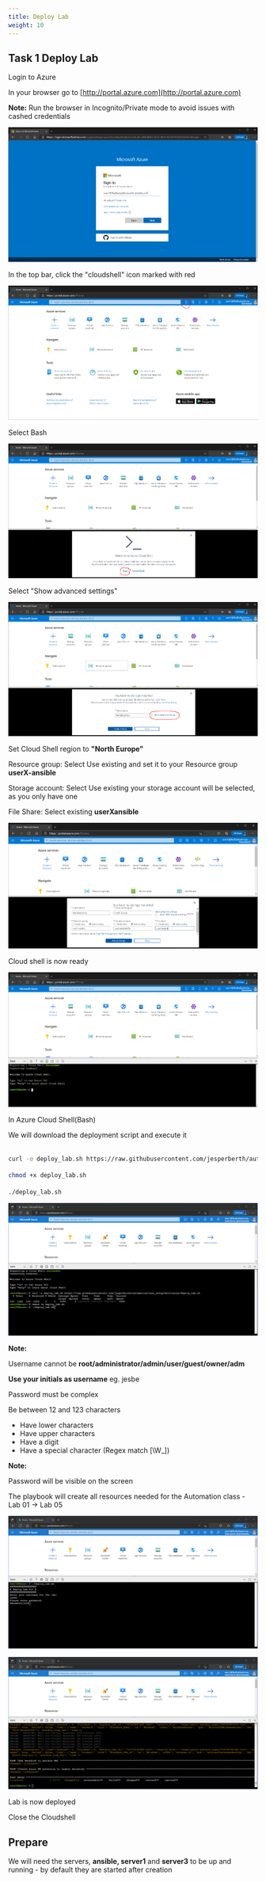 ```yaml
---
title: Deploy Lab
weight: 10
---
```


## Task 1 Deploy Lab

Login to Azure

In your browser go to [http://portal.azure.com](http://portal.azure.com)

__Note:__ Run the browser in Incognito/Private mode to avoid issues with cashed credentials

![Alt text](images/01_azure_login.png?raw=true "Azure login")

In the top bar, click the "cloudshell" icon marked with red

![Alt text](images/05_start_cloud_shell.png?raw=true "Cloud Shell")

Select Bash

![Alt text](images/05_start_cloud_shell_bash.png?raw=true "Cloud Shell Bash")

Select "Show advanced settings"

![Alt text](images/06_start_cloud_shell_advanced.png?raw=true "Cloud Shell bash")

Set Cloud Shell region to __"North Europe"__

Resource group: Select Use existing and set it to your Resource group __userX-ansible__

Storage account: Select Use existing your storage account will be selected, as you only have one

File Share: Select existing __userXansible__

![Alt text](images/07_start_cloud_shell_advanced_set.png?raw=true "Cloud Shell advanced")

Cloud shell is now ready

![Alt text](images/09_start_cloud_shell_ready.png?raw=true "Cloud Shell storage")

In Azure Cloud Shell(Bash)

We will download the deployment script and execute it

```bash

curl -o deploy_lab.sh https://raw.githubusercontent.com/jesperberth/automationclass_setup/main/azure/deploy_lab.sh

chmod +x deploy_lab.sh

./deploy_lab.sh

```

![Alt text](images/10_run_deploy_lab.png?raw=true "Run deploy_lab.sh")

__Note:__

Username cannot be __root/administrator/admin/user/guest/owner/adm__

__Use your initials as username__ eg. jesbe

Password must be complex

Be between 12 and 123 characters

- Have lower characters
- Have upper characters
- Have a digit
- Have a special character (Regex match [\W_])

__Note:__

Password will be visible on the screen

The playbook will create all resources needed for the Automation class - Lab 01 -> Lab 05

![Alt text](images/11_enter_user_password.png?raw=true "Enter Username and password")

![Alt text](images/11_lab_ready.png?raw=true "Labs are ready")

Lab is now deployed

Close the Cloudshell

## Prepare

We will need the servers, __ansible, server1__ and __server3__ to be up and running - by default they are started after creation
